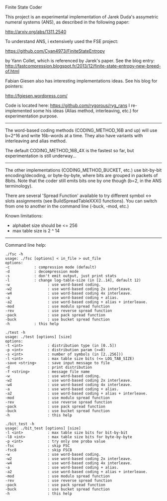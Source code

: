 Finite State Coder

This project is an experimental implementation of Jarek Duda's assymetric
numeral systems (ANS), as described in the following paper:

http://arxiv.org/abs/1311.2540

To understand ANS, i extensively used the FSE project:

https://github.com/Cyan4973/FiniteStateEntropy

by Yann Collet, which is referenced by Jarek's paper.
See the blog entry:
  http://fastcompression.blogspot.fr/2013/12/finite-state-entropy-new-breed-of.html

Fabian Giesen also has interesting implementations ideas. See his blog for pointers:

http://fgiesen.wordpress.com/

Code is located here: https://github.com/rygorous/ryg_rans
I re-implemented some his ideas (Alias method, interleaving, etc.) for
experimentation purpose.

-------------------

The word-based coding methods (CODING_METHOD_16B and up) will use b=2^16
and write 16b-words at a time. They also have variants with interleaving
and alias method.

The default CODING_METHOD_16B_4X is the fastest so far, but experimentation
is still underway...

-------------------

The other implementations (CODING_METHOD_BUCKET, etc.) use bit-by-bit
encoding/decoding, or byte-by-byte, where bits are grouped in packets of 8bits.
Note that the coder still emits bits one by one though (b=2, in the
ANS terminology).

There are several 'Spread Function' available to try different
symbol <-> slots assignments (see BuildSpreadTableXXX() functions).
You can switch from one to another in the command line (-buck, -mod, etc.)

Known limitations:
  - alphabet size should be <= 256
  - max table size is 2 ^ 14

-------------------

Command line help:

```
./fsc -h
usage: ./fsc [options] < in_file > out_file
options:
-c           : compression mode (default)
-d           : decompression mode
-s           : don't emit output, just print stats
-l           : change log-table-size (in [2..14], default 12)
-w                 : use word-based coding.
-w2                : use word-based coding 2x interleave.
-w4                : use word-based coding 4x interleave.
-a                 : use word-based coding + alias.
-a2                : use word-based coding + alias + interleave.
-mod               : use modulo spread function
-rev               : use reverse spread function
-pack              : use pack spread function
-buck              : use bucket spread function
-h           : this help

./test -h
usage: ./test [options] [size]
options:
-t <int>           : distribution type (in [0..5])
-p <int>           : distribution param (>=0)
-s <int>           : number of symbols (in [2..256]))
-l <int>           : max table size bits (<= LOG_TAB_SIZE)
-save <string>     : save input message to file
-d                 : print distribution
-f <string>        : message file name
-w                 : use word-based coding.
-w2                : use word-based coding 2x interleave.
-w4                : use word-based coding 4x interleave.
-a                 : use word-based coding + alias.
-a2                : use word-based coding + alias + interleave.
-mod               : use modulo spread function
-rev               : use reverse spread function
-pack              : use pack spread function
-buck              : use bucket spread function
-h                 : this help

./bit_test -h
usage: ./bit_test [options] [size]
-l <int>           : max table size bits for bit-by-bit
-l8 <int>          : max table size bits for byte-by-byte
-p <int>           : try only one proba value
-fsc               : skip FSC
-fsc8              : skip FSC8
-w                 : use word-based coding.
-w2                : use word-based coding 2x interleave.
-w4                : use word-based coding 4x interleave.
-a                 : use word-based coding + alias.
-a2                : use word-based coding + alias + interleave.
-mod               : use modulo spread function
-rev               : use reverse spread function
-pack              : use pack spread function
-buck              : use bucket spread function
-h                 : this help

```
